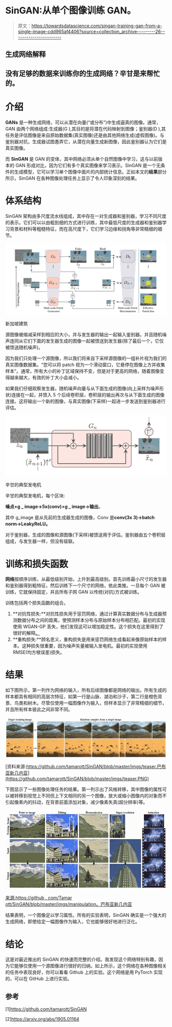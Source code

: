 # SinGAN:从单个图像训练 GAN。

> 原文：<https://towardsdatascience.com/singan-training-gan-from-a-single-image-cdd965af4406?source=collection_archive---------26----------------------->

## 生成网络解释

## 没有足够的数据来训练你的生成网络？辛甘是来帮忙的。

# 介绍

**GANs** 是一种生成网络，可以从潜在向量(“或分布”)中生成逼真的图像。通常，GAN 由两个网络组成:生成器(G ),其目的是将潜在代码映射到图像；鉴别器(D ),其任务是评估图像是来自原始数据集(真实图像)还是由其他网络生成(虚假图像)。与鉴别器对抗，生成器试图愚弄它，从潜在向量生成新图像，因此鉴别器认为它们是真实图像。

而 **SinGAN** 是 GAN 的变体，其中网络必须从单个自然图像中学习，这与以前版本的 GAN 形成对比，因为它们有多个真实图像来学习表示。SinGAN 是一个无条件的生成模型，它可以学习单个图像中面片的内部统计信息。正如本文的**结果**部分所示，SinGAN 在各种图像处理任务上显示了令人印象深刻的结果。

# 体系结构

SinGAN 架构由多尺度流水线组成，其中存在一对生成器和鉴别器，学习不同尺度的表示。它们可以以由粗到细的方式进行训练，其中最低尺度的生成器和鉴别器学习背景和材料等粗糙特征，而在高尺度下，它们学习边缘和拐角等非常精细的细节。

![](img/f8add8d5e83310e4fe71dd7700392818.png)

新加坡建筑

源图像被缩减采样到相应的大小，并与发生器的输出一起输入鉴别器。并且随机噪声连同从它们下面的发生器生成的图像一起被馈送到发生器(除了最后一个，它仅被馈送随机噪声)。

因为我们只处理一个源图像，所以我们将来自下采样源图像的一组补片视为我们的真实图像数据集。“您可以将 patch 视为一个滑动窗口，它悬停在图像上方并收集样本”。通常，所有大小的补丁区域保持不变，但是对于更高的网络，随着图像变得越来越大，有效的补丁大小会减小。

如果我们仔细观察发生器，随机噪声向量与从下面生成的图像(向上采样为噪声形状)连接在一起，并馈入 5 个后续卷积层，卷积层的输出再次与从下面生成的图像连接。这将输出一个新的图像，与真实图像(下采样)一起进一步发送到鉴别器进行评估。

![](img/ab42b6d0fe94507fff610bc1ea0a26dc.png)

辛甘的典型发电机

辛甘的典型发电机，每个区块:

**噪点+g _ image->5x(conv)+g _ image->输出**。

其中 g_image 是从先前的生成器生成的图像，Conv 是**conv(3x 3)->batch norm->LeakyReLU。**

对于鉴别器，生成的图像和源图像(下采样)被馈送用于评估。鉴别器由五个卷积层组成，与发生器一样，但没有级联。

# 训练和损失函数

**网络**按顺序训练，从最低级别开始，上升到最高级别。首先训练最小尺寸的发生器和鉴别器得到粗特征，然后训练下一个尺寸的网络，依此类推。一旦每个 GAN 被训练，它就保持固定，并且所有子网 GAN 以传统(对抗)方式被训练。

训练包括两个损失函数的组合。

1.  **对抗性损失:**对抗性损失用于惩罚网络，通过计算真实数据分布与生成器预测数据分布之间的距离，使预测样本分布与原始样本分布相匹配。最初的实现使用 WGAN-GP 丢失，他们发现这可以增加稳定性。这个损失在这里得到了很好的解释[。](https://machinelearningmastery.com/how-to-implement-wasserstein-loss-for-generative-adversarial-networks/)
2.  **重构损失:**顾名思义，重构损失是用来惩罚网络生成看起来像原始样本的样本。这种损失很重要，因为噪声矢量被输入发电机。最初的实现使用 RMSE(均方根误差)损失。

# 结果

如下图所示，第一列作为网络的输入，所有后续图像都是网络的输出。所有生成的样本都具有相同的高层次特征，如第一行是山脉、湖泊和沙子，第二行是橙色背景、鸟类和树木。尽管仅使用一幅图像作为输入，但样本显示了非常精细的细节，并且所有样本彼此之间非常不同。

![](img/9056c3ff16919441efa63d1a87f43337.png)

[资料来源:https://github.com/tamarott/SinGAN/blob/master/imgs/teaser.巴布亚新几内亚](https://github.com/tamarott/SinGAN/blob/master/imgs/teaser.PNG)

下图显示了一些图像处理任务的结果。第一列示出了风格转移，其中图像的属性可以被转移到视觉上不同但上下文相同的另一个图像，放大或缩小图像内的对象而不引起像素内的抖动，在背景前面添加对象，减少像素失真(超分辨率)等。

![](img/fd05be1abe5a4ab71a0e5af45b424d96.png)

[来源:https://github . com/Tamar ott/SinGAN/blob/master/imgs/manipulation。巴布亚新几内亚](https://github.com/tamarott/SinGAN/blob/master/imgs/manipulation.PNG)

结果表明，一个图像足以学习属性。所有的实验表明，SinGAN 确实是一个强大的生成网络，即使给定一幅图像作为输入，它也能够很好地进行泛化。

# 结论

这是对最近推出的 SinGAN 的快速而完整的介绍。我发现这个网络特别有趣，因为它能够仅使用一个源图像进行很好的归纳。如上所示，这个网络在各种图像相关的任务中表现良好，你可以看看 Github 上的实验。这个网络是用 PyTorch 实现的，可以在 GitHub 上进行实验。

## 参考

[1]https://github.com/tamarott/SinGAN

[2]https://arxiv.org/abs/1905.01164